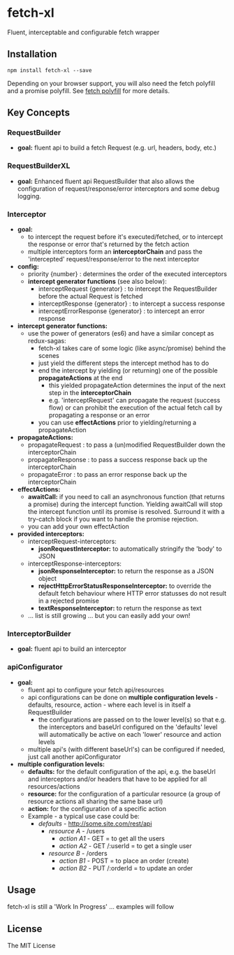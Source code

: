 # fetch-xl
Fluent, interceptable and configurable fetch wrapper

## Installation
```
npm install fetch-xl --save
```

Depending on your browser support, you will also need the fetch polyfill and a promise polyfill.
See [fetch polyfill](https://github.com/github/fetch) for more details.

## Key Concepts

### RequestBuilder
* __goal:__ fluent api to build a fetch Request (e.g. url, headers, body, etc.)

### RequestBuilderXL
* __goal:__ Enhanced fluent api RequestBuilder that also allows the configuration of request/response/error interceptors and some debug logging.

### Interceptor
* __goal:__
  * to intercept the request before it's executed/fetched, or to intercept the response or error that's returned by the fetch action
  * multiple interceptors form an __interceptorChain__ and pass the 'intercepted' request/response/error to the next interceptor
* __config:__
  * priority {number} : determines the order of the executed interceptors
  * __intercept generator functions__ (see also below):
    * interceptRequest {generator} : to intercept the RequestBuilder before the actual Request is fetched
    * interceptResponse {generator} : to intercept a success response 
    * interceptErrorResponse {generator} : to intercept an error response
* __intercept generator functions:__
  * use the power of generators (es6) and have a similar concept as redux-sagas:
    * fetch-xl takes care of some logic (like async/promise) behind the scenes
    * just yield the different steps the intercept method has to do
    * end the intercept by yielding (or returning) one of the possible __propagateActions__ at the end
      * this yielded propagateAction determines the input of the next step in the __interceptorChain__
      * e.g. 'interceptRequest' can propagate the request (success flow) or can prohibit the execution of the actual fetch call by propagating a response or an error
    * you can use __effectActions__ prior to yielding/returning a propagateAction
* __propagateActions:__
  * propagateRequest : to pass a (un)modified RequestBuilder down the interceptorChain
  * propagateResponse : to pass a success response back up the interceptorChain
  * propagateError : to pass an error response back up the interceptorChain
* __effectActions:__
  * __awaitCall:__ if you need to call an asynchronous function (that returns a promise) during the intercept function. Yielding awaitCall will stop the intercept function until its promise is resolved. Surround it with a try-catch block if you want to handle the promise rejection.
  * you can add your own effectAction
* __provided interceptors:__
  * interceptRequest-interceptors:
    * __jsonRequestInterceptor:__ to automatically stringify the 'body' to JSON
  * interceptResponse-interceptors:
    * __jsonResponseInterceptor:__ to return the response as a JSON object
    * __rejectHttpErrorStatusResponseInterceptor:__ to override the default fetch behaviour where HTTP error statusses do not result in a rejected promise
    * __textResponseInterceptor:__ to return the response as text
  * ... list is still growing ... but you can easily add your own!

### InterceptorBuilder
* __goal:__ fluent api to build an interceptor

### apiConfigurator
* __goal:__
  * fluent api to configure your fetch api/resources
  * api configurations can be done on __multiple configuration levels__ - defaults, resource, action - where each level is in itself a RequestBuilder
    * the configurations are passed on to the lower level(s) so that e.g. the interceptors and baseUrl configured on the 'defaults' level will automatically be active on each 'lower' resource and action levels
  * multiple api's (with different baseUrl's) can be configured if needed, just call another apiConfigurator
* __multiple configuration levels:__
  * __defaults:__ for the default configuration of the api, e.g. the baseUrl and interceptors and/or headers that have to be applied for all resources/actions
  * __resource:__ for the configuration of a particular resource (a group of resource actions all sharing the same base url)
  * __action:__ for the configuration of a specific action
  * Example - a typical use case could be:
    * _defaults_ - http://some.site.com/rest/api
      * _resource A_ - /users
        * _action A1_ - GET  = to get all the users
        * _action A2_ - GET /:userId  = to get a single user
      * _resource B_ - /orders
        * _action B1_ - POST  = to place an order (create)
        * _action B2_ - PUT /:orderId  = to update an order

## Usage
fetch-xl is still a 'Work In Progress' ... examples will follow

## License
The MIT License
